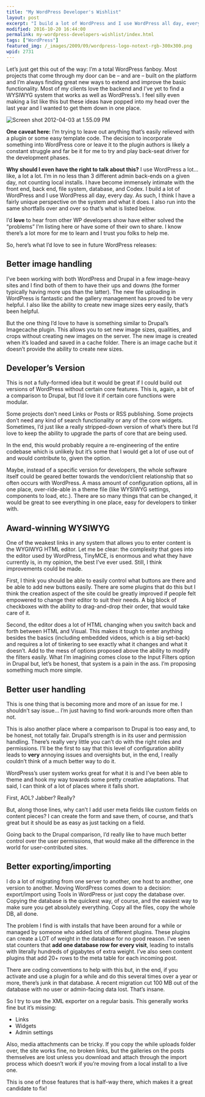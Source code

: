 ```yaml
---
title: "My WordPress Developer's Wishlist"
layout: post
excerpt: "I build a lot of WordPress and I use WordPress all day, every day. Here’s what I’d love to see in future WordPress releases."
modified: 2016-10-20 16:44:00
permalink: my-wordpress-developers-wishlist/index.html
tags: ["WordPress"]
featured_img: /_images/2009/09/wordpress-logo-notext-rgb-300x300.png
wpid: 2731
---
```



Let’s just get this out of the way: I’m a total WordPress fanboy. Most projects that come through my door can be – and are – built on the platform and I’m always finding great new ways to extend and improve the basic functionality. Most of my clients love the backend and I’ve yet to find a WYSIWYG system that works as well as WordPress’s. I feel silly even making a list like this but these ideas have popped into my head over the last year and I wanted to get them down in one place.

![](/_images/2012/04/Screen-shot-2012-04-03-at-1.55.09-PM-e1333486558248.png "Screen shot 2012-04-03 at 1.55.09 PM")

**One caveat here:** I’m trying to leave out anything that’s easily relieved with a plugin or some easy template code. The decision to incorporate something into WordPress core or leave it to the plugin authors is likely a constant struggle and far be it for me to try and play back-seat driver for the development phases.

**Why should I even have the right to talk about this?** I use WordPress a lot… like, a lot a lot. I’m in no less than 3 different admin back-ends on a given day, not counting local installs. I have become immensely intimate with the front end, back end, file system, database, and Codex. I build a lot of WordPress and I use WordPress all day, every day. As such, I think I have a fairly unique perspective on the system and what it does. I also run into the same shortfalls over and over so that’s what is listed below.

I’d **love** to hear from other WP developers show have either solved the “problems” I’m listing here or have some of their own to share. I know there’s a lot more for me to learn and I trust you folks to help me.

So, here’s what I’d love to see in future WordPress releases:

Better image handling
---------------------

I’ve been working with both WordPress and Drupal in a few image-heavy sites and I find both of them to have their ups and downs (the former typically having more ups than the latter). The new file uploading in WordPress is fantastic and the gallery management has proved to be very helpful. I also like the ability to create new image sizes eery easily, that’s been helpful.

But the one thing I’d love to have is something similar to Drupal’s Imagecache plugin. This allows you to set new image sizes, qualities, and crops without creating new images on the server. The new image is created when it’s loaded and saved in a cache folder. There is an image cache but it doesn’t provide the ability to create new sizes.

Developer’s Version
-------------------

This is not a fully-formed idea but it would be great if I could build out versions of WordPress without certain core features. This is, again, a bit of a comparison to Drupal, but I’d love it if certain core functions were modular.

Some projects don’t need Links or Posts or RSS publishing. Some projects don’t need any kind of search functionality or any of the core widgets. Sometimes, I’d just like a really stripped-down version of what’s there but I’d love to keep the ability to upgrade the parts of core that are being used.

In the end, this would probably require a re-engineering of the entire codebase which is unlikely but it’s some that I would get a lot of use out of and would contribute to, given the option.

Maybe, instead of a specific version for developers, the whole software itself could be geared better towards the vendor/client relationship that so often occurs with WordPress. A mass amount of configuration options, all in one place, over-ride-able in a theme file (like WYSIWYG settings, components to load, etc.). There are so many things that can be changed, it would be great to see everything in one place, easy for developers to tinker with.

Award-winning WYSIWYG
---------------------

One of the weakest links in any system that allows you to enter content is the WYGIWYG HTML editor. Let me be clear: the complexity that goes into the editor used by WordPress, TinyMCE, is enormous and what they have currently is, in my opinion, the best I’ve ever used. Still, I think improvements could be made.

First, I think you should be able to easily control what buttons are there and be able to add new buttons easily. There are some plugins that do this but I think the creation aspect of the site could be greatly improved if people felt empowered to change their editor to suit their needs. A big block of checkboxes with the ability to drag-and-drop their order, that would take care of it.

Second, the editor does a lot of HTML changing when you switch back and forth between HTML and Visual. This makes it tough to enter anything besides the basics (including embedded videos, which is a big set-back) and requires a lot of tinkering to see exactly what it changes and what it doesn’t. Add to the mess of options proposed above the ability to modify the filters easily. What I’m imagining comes close to the Input Filters option in Drupal but, let’s be honest, that system is a pain in the ass. I’m proposing something much more simple.

Better user handling
--------------------

This is one thing that is becoming more and more of an issue for me. I shouldn’t say issue… I’m just having to find work-arounds more often than not.

This is also another place where a comparison to Drupal is too easy and, to be honest, not totally fair. Drupal’s strength is in its user and permission handling. There’s really very little you can’t do with the right roles and permissions. I’ll be the first to say that this level of configuration ability leads to **very** annoying issues and oversights but, in the end, I really couldn’t think of a much better way to do it.

WordPress’s user system works great for what it is and I’ve been able to theme and hook my way towards some pretty creative adaptations. That said, I can think of a lot of places where it falls short.

First, AOL? Jabber? Really?

But, along those lines, why can’t I add user meta fields like custom fields on content pieces? I can create the form and save them, of course, and that’s great but it should be as easy as just tacking on a field.

Going back to the Drupal comparison, I’d really like to have much better control over the user permissions, that would make all the difference in the world for user-contributed sites.

Better exporting/importing
--------------------------

I do a lot of migrating from one server to another, one host to another, one version to another. Moving WordPress comes down to a decision: export/import using Tools in WordPress or just copy the database over. Copying the database is the quickest way, of course, and the easiest way to make sure you get absolutely everything. Copy all the files, copy the whole DB, all done.

The problem I find is with installs that have been around for a while or managed by someone who added lots of different plugins. These plugins can create a LOT of weight in the database for no good reason. I’ve seen stat counters that **add one database row for every visit**, leading to installs with literally hundreds of gigabytes of extra weight. I’ve also seen content plugins that add 20+ rows to the meta table for each incoming post.

There are coding conventions to help with this but, in the end, if you activate and use a plugin for a while and do this several times over a year or more, there’s junk in that database. A recent migration cut 100 MB out of the database with no user or admin-facing data lost. That’s insane.

So I try to use the XML exporter on a regular basis. This generally works fine but it’s missing:

- Links
- Widgets
- Admin settings

Also, media attachments can be tricky. If you copy the while uploads folder over, the site works fine, no broken links, but the galleries on the posts themselves are lost unless you download and attach through the import process which doesn’t work if you’re moving from a local install to a live one.

This is one of those features that is half-way there, which makes it a great candidate to fix!
